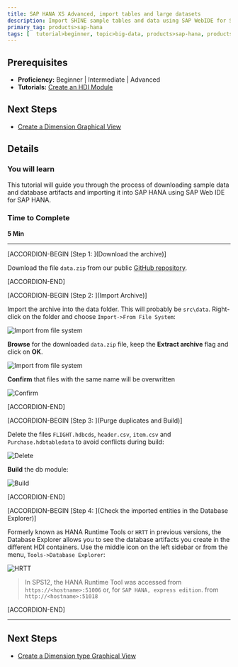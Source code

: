 ```yaml
---
title: SAP HANA XS Advanced, import tables and large datasets
description: Import SHINE sample tables and data using SAP WebIDE for SAP HANA
primary_tag: products>sap-hana
tags: [  tutorial>beginner, topic>big-data, products>sap-hana, products>sap-hana\,-express-edition ]
---
```


## Prerequisites  
 - **Proficiency:** Beginner | Intermediate | Advanced
 - **Tutorials:** [Create an HDI Module](http://www.sap.com/developer/tutorials/xsa-hdi-module.html)


## Next Steps
  - [Create a Dimension Graphical View](http://www.sap.com/developer/tutorials/xsa-graphical-view.html)

## Details
### You will learn  
This tutorial will guide you through the process of downloading sample data and database artifacts and importing it into SAP HANA using SAP Web IDE for SAP HANA.

### Time to Complete
**5 Min**

---

[ACCORDION-BEGIN [Step 1: ](Download the archive)]

Download the file `data.zip` from our public [GitHub repository](https://github.com/SAP/com.sap.openSAP.hana5.templates/raw/hana2_sps01/ex2/core-db/data.zip).


[ACCORDION-END]

[ACCORDION-BEGIN [Step 2: ](Import Archive)]

Import the archive into the data folder. This will probably be `src\data`. Right-click on the folder and choose `Import->From File System`:

![Import from file system](1.png)

**Browse** for the downloaded `data.zip` file, keep the **Extract archive** flag and click on **OK**.

![Import from file system](2.png)

 **Confirm** that files with the same name will be overwritten

![Confirm](3.png)



[ACCORDION-END]


[ACCORDION-BEGIN [Step 3: ](Purge duplicates and Build)]

Delete the files `FLIGHT.hdbcds`, `header.csv`, `item.csv` and `Purchase.hdbtabledata` to avoid conflicts during build:

![Delete](4.png)

**Build** the db module:

![Build](5.png)



[ACCORDION-END]

[ACCORDION-BEGIN [Step 4: ](Check the imported entities in the Database Explorer)]

Formerly known as HANA Runtime Tools or `HRTT` in previous versions, the Database Explorer allows you to see the database artifacts you create in the different HDI containers. Use the middle icon on the left sidebar or from the menu, `Tools->Database Explorer`:

![HRTT](6.png)


>In SPS12, the HANA Runtime Tool was accessed from `https://<hostname>:51006` or, for `SAP HANA, express edition`. from `http://<hostname>:51018`


[ACCORDION-END]


---

## Next Steps
- [Create a Dimension type Graphical View](http://www.sap.com/developer/tutorials/xsa-graphical-view.html)
